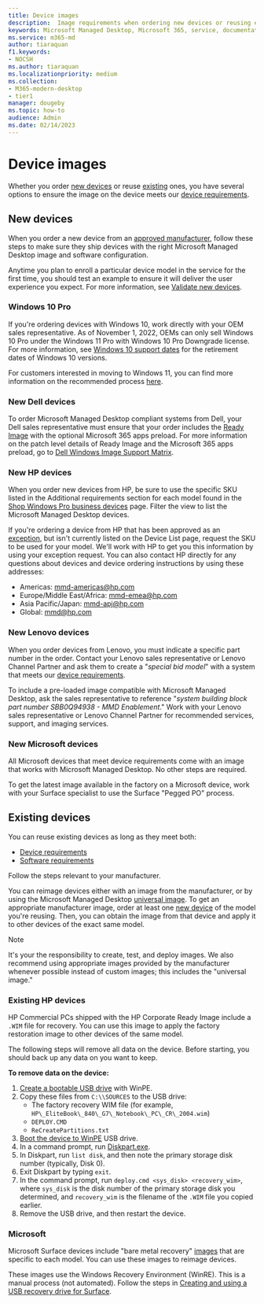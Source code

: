 ```yaml
---
title: Device images
description:  Image requirements when ordering new devices or reusing existing devices
keywords: Microsoft Managed Desktop, Microsoft 365, service, documentation
ms.service: m365-md
author: tiaraquan
f1.keywords:
- NOCSH
ms.author: tiaraquan
ms.localizationpriority: medium
ms.collection: 
- M365-modern-desktop
- tier1
manager: dougeby
ms.topic: how-to
audience: Admin
ms.date: 02/14/2023
---
```


# Device images

Whether you order [new devices](#new-devices) or reuse [existing](#existing-devices) ones, you have several options to ensure the image on the device meets our [device requirements](../prepare/device-requirements.md#check-hardware-requirements).

## New devices

When you order a new device from an [approved manufacturer](../prepare/device-requirements.md#minimum-requirements), follow these steps to make sure they ship devices with the right Microsoft Managed Desktop image and software configuration.

Anytime you plan to enroll a particular device model in the service for the first time, you should test an example to ensure it will deliver the user experience you expect. For more information, see [Validate new devices](../deploy/validate-device.md).

### Windows 10 Pro

If you're ordering devices with Windows 10, work directly with your OEM sales representative. As of November 1, 2022, OEMs can only sell Windows 10 Pro under the Windows 11 Pro with Windows 10 Pro Downgrade license. For more information, see [Windows 10 support dates](/lifecycle/products/windows-10-enterprise-and-education?msclkid=4a74c7b9b04111eca478c6fdafbc51a5) for the retirement dates of Windows 10 versions.

For customers interested in moving to Windows 11, you can find more information on the recommended process [here](../overview/win11-overview.md).

### New Dell devices

To order Microsoft Managed Desktop compliant systems from Dell, your Dell sales representative must ensure that your order includes the [Ready Image](https://www.dell.com/en-us/dt/services/deployment-services/ready-image.htm#scroll=off) with the optional Microsoft 365 apps preload. For more information on the patch level details of Ready Image and the Microsoft 365 apps preload, go to [Dell Windows Image Support Matrix](https://www.dell.com/imagematrix).

### New HP devices

When you order new devices from HP, be sure to use the specific SKU listed in the Additional requirements section for each model found in the [Shop Windows Pro business devices](https://www.microsoft.com/windows/business/devices#view-all-filter) page. Filter the view to list the Microsoft Managed Desktop devices.

If you're ordering a device from HP that has been approved as an [exception](../overview/exceptions-to-service-plan.md), but isn't currently listed on the Device List page, request the SKU to be used for your model. We'll work with HP to get you this information by using your exception request. You can also contact HP directly for any questions about devices and device ordering instructions by using these addresses:

- Americas: mmd-americas@hp.com
- Europe/Middle East/Africa: mmd-emea@hp.com
- Asia Pacific/Japan: mmd-apj@hp.com
- Global: mmd@hp.com

### New Lenovo devices

When you order devices from Lenovo, you must indicate a specific part number in the order. Contact your Lenovo sales representative or Lenovo Channel Partner and ask them to create a "*special bid model*" with a system that meets our [device requirements](../prepare/device-requirements.md#minimum-requirements).

To include a pre-loaded image compatible with Microsoft Managed Desktop, ask the sales representative to reference "*system building block part number SBB0Q94938 - MMD Enablement*." Work with your Lenovo sales representative or Lenovo Channel Partner for recommended services, support, and imaging services.

### New Microsoft devices

All Microsoft devices that meet device requirements come with an image that works with Microsoft Managed Desktop. No other steps are required.

To get the latest image available in the factory on a Microsoft device, work with your Surface specialist to use the Surface "Pegged PO" process.

## Existing devices

You can reuse existing devices as long as they meet both:

- [Device requirements](../prepare/device-requirements.md#minimum-requirements)
- [Software requirements](../prepare/device-requirements.md#installed-software)

Follow the steps relevant to your manufacturer.

You can reimage devices either with an image from the manufacturer, or by using the Microsoft Managed Desktop [universal image](../prepare/universal-image.md). To get an appropriate manufacturer image, order at least one [new device](#new-devices) of the model you're reusing. Then, you can obtain the image from that device and apply it to other devices of the exact same model.

> [!NOTE]
> It's your the responsibility to create, test, and deploy images. We also recommend using appropriate images provided by the manufacturer whenever possible instead of custom images; this includes the "universal image."

### Existing HP devices

HP Commercial PCs shipped with the HP Corporate Ready Image include a `.WIM` file for recovery. You can use this image to apply the factory restoration image to other devices of the same model.

The following steps will remove all data on the device. Before starting, you should back up any data on you want to keep.

**To remove data on the device:**

1. [Create a bootable USB drive](/windows-hardware/manufacture/desktop/winpe-create-usb-bootable-drive) with WinPE.
2. Copy these files from `C:\\SOURCES` to the USB drive:
    - The factory recovery WIM file (for example, `HP\_EliteBook\_840\_G7\_Notebook\_PC\_CR\_2004.wim`)
    - `DEPLOY.CMD`
    - `ReCreatePartitions.txt`
3. [Boot the device to WinPE](https://store.hp.com/us/en/tech-takes/how-to-boot-from-usb-drive-on-windows-10-pcs) USB drive.
4. In a command prompt, run [Diskpart.exe](/windows-server/administration/windows-commands/diskpart#additional-references).
5. In Diskpart, run `list disk`, and then note the primary storage disk number (typically, Disk 0).
6. Exit Diskpart by typing `exit`.
7. In the command prompt, run `deploy.cmd <sys_disk> <recovery_wim>`, where `sys_disk` is the disk number of the primary storage disk you determined, and `recovery_wim` is the filename of the `.WIM` file you copied earlier.
8. Remove the USB drive, and then restart the device.

### Microsoft

Microsoft Surface devices include "bare metal recovery" [images](https://support.microsoft.com/surfacerecoveryimage) that are specific to each model. You can use these images to reimage devices.

These images use the Windows Recovery Environment (WinRE). This is a manual process (not automated). Follow the steps in [Creating and using a USB recovery drive for Surface](https://support.microsoft.com/surface/creating-and-using-a-usb-recovery-drive-for-surface-677852e2-ed34-45cb-40ef-398fc7d62c07).
